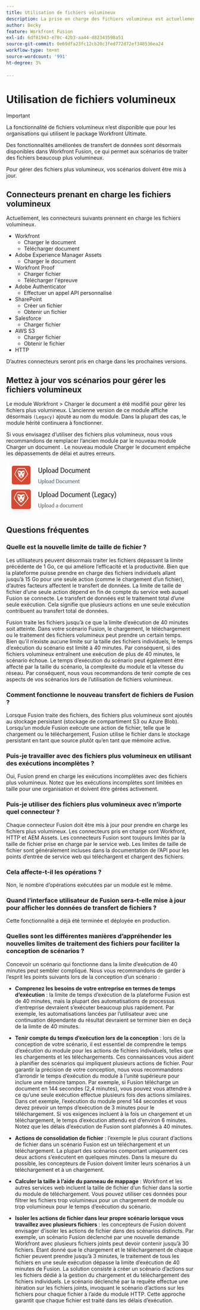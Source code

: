 ```yaml
---
title: Utilisation de fichiers volumineux
description: La prise en charge des fichiers volumineux est actuellement disponible pour les connecteurs Workfront et HTTP.
author: Becky
feature: Workfront Fusion
exl-id: 6df81943-e70c-42b3-aa44-d82343598a51
source-git-commit: 0e69dfa23fc12cb20c3fed772d72ef348536ea24
workflow-type: tm+mt
source-wordcount: '991'
ht-degree: 3%

---
```


# Utilisation de fichiers volumineux

>[!IMPORTANT]
>
>La fonctionnalité de fichiers volumineux n’est disponible que pour les organisations qui utilisent le package Workfront Ultimate.

Des fonctionnalités améliorées de transfert de données sont désormais disponibles dans Workfront Fusion, ce qui permet aux scénarios de traiter des fichiers beaucoup plus volumineux.

Pour gérer des fichiers plus volumineux, vos scénarios doivent être mis à jour.

## Connecteurs prenant en charge les fichiers volumineux

Actuellement, les connecteurs suivants prennent en charge les fichiers volumineux.

* Workfront
   * Charger le document
   * Télécharger document
* Adobe Experience Manager Assets
   * Charger le document
* Workfront Proof
   * Charger fichier
   * Télécharger l&#39;épreuve
* Adobe Authenticator
   * Effectuer un appel API personnalisé
* SharePoint
   * Créer un fichier
   * Obtenir un fichier
* Salesforce
   * Charger fichier
* AWS S3
   * Charger fichier
   * Obtenir le fichier
* HTTP

D’autres connecteurs seront pris en charge dans les prochaines versions.

## Mettez à jour vos scénarios pour gérer les fichiers volumineux

Le module Workfront > Charger le document a été modifié pour gérer les fichiers plus volumineux. L’ancienne version de ce module affiche désormais `(Legacy)` ajouté au nom du module. Dans la plupart des cas, le module hérité continuera à fonctionner.

Si vous envisagez d’utiliser des fichiers plus volumineux, nous vous recommandons de remplacer l’ancien module par le nouveau module Charger un document . Le nouveau module Charger le document empêche les dépassements de délai et autres erreurs.

![Charger un document](assets/new-upload-document.png)

## Questions fréquentes

### Quelle est la nouvelle limite de taille de fichier ?

Les utilisateurs peuvent désormais traiter les fichiers dépassant la limite précédente de 1 Go, ce qui améliore l’efficacité et la productivité.  Bien que la plateforme puisse prendre en charge des fichiers individuels allant jusqu’à 15 Go pour une seule action (comme le chargement d’un fichier), d’autres facteurs affectent le transfert de données. La limite de taille de fichier d’une seule action dépend en fin de compte du service web auquel Fusion se connecte. Le transfert de données est le traitement total d’une seule exécution. Cela signifie que plusieurs actions en une seule exécution contribuent au transfert total de données.

Fusion traite les fichiers jusqu’à ce que la limite d’exécution de 40 minutes soit atteinte. Dans votre scénario Fusion, le chargement, le téléchargement ou le traitement des fichiers volumineux peut prendre un certain temps. Bien qu’il n’existe aucune limite sur la taille des fichiers individuels, le temps d’exécution du scénario est limité à 40 minutes. Par conséquent, si des fichiers volumineux entraînent une exécution de plus de 40 minutes, le scénario échoue. Le temps d’exécution du scénario peut également être affecté par la taille du scénario, la complexité du module et la vitesse du réseau. Par conséquent, nous vous recommandons de tenir compte de ces aspects de vos scénarios lors de l’utilisation de fichiers volumineux.

### Comment fonctionne le nouveau transfert de fichiers de Fusion ?

Lorsque Fusion traite des fichiers, des fichiers plus volumineux sont ajoutés au stockage persistant (stockage de compartiment S3 ou Azure Blob). Lorsqu’un module Fusion exécute une action de fichier, telle que le chargement ou le téléchargement, Fusion utilise le fichier dans le stockage persistant en tant que source plutôt qu’en tant que mémoire active.

### Puis-je travailler avec des fichiers plus volumineux en utilisant des exécutions incomplètes ?

Oui, Fusion prend en charge les exécutions incomplètes avec des fichiers plus volumineux. Notez que les exécutions incomplètes sont limitées en taille pour une organisation et doivent être gérées activement.

### Puis-je utiliser des fichiers plus volumineux avec n’importe quel connecteur ?

Chaque connecteur Fusion doit être mis à jour pour prendre en charge les fichiers plus volumineux. Les connecteurs pris en charge sont Workfront, HTTP et AEM Assets. Les connecteurs Fusion sont toujours limités par la taille de fichier prise en charge par le service web. Les limites de taille de fichier sont généralement incluses dans la documentation de l’API pour les points d’entrée de service web qui téléchargent et chargent des fichiers.

### Cela affecte-t-il les opérations ?

Non, le nombre d’opérations exécutées par un module est le même.

### Quand l’interface utilisateur de Fusion sera-t-elle mise à jour pour afficher les données de transfert de fichiers ?

Cette fonctionnalité a déjà été terminée et déployée en production.

### Quelles sont les différentes manières d’appréhender les nouvelles limites de traitement des fichiers pour faciliter la conception de scénarios ?

Concevoir un scénario qui fonctionne dans la limite d’exécution de 40 minutes peut sembler compliqué. Nous vous recommandons de garder à l’esprit les points suivants lors de la conception d’un scénario :

* **Comprenez les besoins de votre entreprise en termes de temps d’exécution** : la limite de temps d’exécution de la plateforme Fusion est de 40 minutes, mais la plupart des automatisations de processus d’entreprise devraient s’exécuter beaucoup plus rapidement. Par exemple, les automatisations lancées par l’utilisateur avec une continuation dépendante du résultat devraient se terminer bien en deçà de la limite de 40 minutes.
* **Tenir compte du temps d’exécution lors de la conception** : lors de la conception de votre scénario, il est essentiel de comprendre le temps d’exécution du module pour les actions de fichiers individuels, telles que les chargements et les téléchargements. Ces connaissances vous aident à planifier des scénarios qui impliquent plusieurs actions de fichier.  Pour garantir la précision de votre conception, nous vous recommandons d’arrondir le temps d’exécution du module à l’unité supérieure pour inclure une mémoire tampon.
Par exemple, si Fusion télécharge un document en 144 secondes (2,4 minutes), vous pouvez vous attendre à ce qu’une seule exécution effectue plusieurs fois des actions similaires. Dans cet exemple, l’exécution du module prend 144 secondes et vous devez prévoir un temps d’exécution de 3 minutes pour le téléchargement. Si vos exigences incluent à la fois un chargement et un téléchargement, le temps d’exécution attendu est d’environ 6 minutes. Notez que les délais d’exécution de Fusion sont plafonnés à 40 minutes.

* **Actions de consolidation de fichier** : l’exemple le plus courant d’actions de fichier dans un scénario Fusion est un téléchargement et un téléchargement. La plupart des scénarios comportant uniquement ces deux actions s’exécutent en quelques minutes. Dans la mesure du possible, les concepteurs de Fusion doivent limiter leurs scénarios à un téléchargement et à un chargement.

* **Calculer la taille à l’aide du panneau de mappage** : Workfront et les autres services web incluent la taille de fichier d’un fichier dans la sortie du module de téléchargement. Vous pouvez utiliser ces données pour filtrer les fichiers trop volumineux pour un chargement de module ou trop volumineux pour le temps d’exécution du scénario.

* **Isoler les actions de fichier dans leur propre scénario lorsque vous travaillez avec plusieurs fichiers** : les concepteurs de Fusion doivent envisager d’isoler les actions de fichier dans des scénarios distincts. Par exemple, un scénario Fusion déclenché par une nouvelle demande Workfront avec plusieurs fichiers joints peut devoir contenir jusqu’à 30 fichiers. Étant donné que le chargement et le téléchargement de chaque fichier peuvent prendre jusqu’à 3 minutes, le traitement de tous les fichiers en une seule exécution dépasse la limite d’exécution de 40 minutes de Fusion. La solution consiste à créer un scénario d’actions sur les fichiers dédié à la gestion du chargement et du téléchargement des fichiers individuels. Le scénario déclenché par la requête effectue une itération sur les fichiers joints, invoquant le scénario d’actions sur les fichiers pour chaque fichier à l’aide du module HTTP. Cette approche garantit que chaque fichier est traité dans les délais d’exécution.

<!--
## Connectors that do not support large files

Some Fusion connectors do not support large files. For these connectors, Fusion's total processing capacity for files is **1 GB**. 

This limit is based on a total memory cost. Every operation contributes to that cost. If a single file of 400 MB is downloaded and uploaded then the total cost to the file capacity would be 800 MB.

The following connectors do **not** support large files. 

* Archive
* Box
* Convert
* CSV
* Datastores
* Flow control
* FTP
* JSON
* JWT
* Markdown
* Math
* Microsoft Word templates
* MIME
* Microsoft SQL
* SFTP
* Adobe Acrobat Sign
* SOAP
* Tools
* XML

If a connector is not on this list, it does not support large files. For these connectors, Fusion's total processing capacity for files is **1 GB**. 

This limit is based on a total memory cost. Every operation contributes to that cost. If a single file of 400 MB is downloaded and uploaded then the total cost to the file capacity would be 800 MB.-->






<!--## Connectors that support large files

The following connectors support large files.

Workfront
HTTP
Webhooks
Salesforce
Microsoft Email
Workfront Proof
AEM Assets
Email
Slack
Jira
Microsoft Excel
SharePoint
Frame.io
Adobe PDF Services
Marketo
Azure Devops 
Google Email
Jira Server
Google Sheets
Microsoft OneDrive
ServiceNow 
AWS S3
Bynder
OneDrive Business
Adobe Authenticator
Google Drive
Microsoft Dynamics
Google Docs
NetSuite
Airtable
Azure AD
QuickBase 
Adobe Target
Adobe Campaign Classic
Microsoft Calendar
Workfront Planning
HubSpot CRM  
DropBox
Cloud Convert
Egnyte
Adobe Firefly
OpenAI / Chat GPT
Allocadia
Cvent
GitLab 
Google Team Drive
Google Calendar
Workfront SDL Managed Translation
Widen
Workfront Boards
Google Slides
Qualtrics
Microsoft Power BI
Adobe Photoshop
Anaplan
DocuSign 
MariaDB
Adobe Creative Cloud Libraries
Figma
AEM Forms
Datadog
GitHub 
Google Forms
Adobe I/O Events
Trello
Workday
Adobe Journey Optimizer
Adobe Lightroom


If a file is not on this list, it does not support large files. For these connectors, Fusion's total processing capacity for files is **1 GB**. 

This limit is based on a total memory cost. Every operation contributes to that cost. If a single file of 400 MB is downloaded and uploaded then the total cost to the file capacity would be 800 MB.

-->
